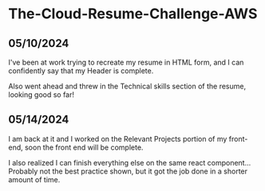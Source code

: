 # The-Cloud-Resume-Challenge-AWS

## 05/10/2024
I've been at work trying to recreate my resume in HTML form, and I can confidently say that my Header is complete.

Also went ahead and threw in the Technical skills section of the resume, looking good so far!

## 05/14/2024
I am back at it and I worked on the Relevant Projects portion of my front-end, soon the front end will be complete.

I also realized I can finish everything else on the same react component... Probably not the best practice shown, but it got the job done in a shorter amount of time.